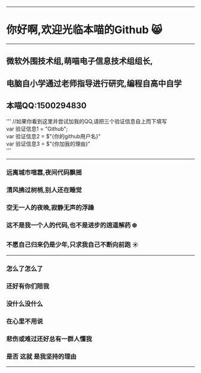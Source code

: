 ***
# 你好啊,欢迎光临本喵的Github :smile_cat:
***
## 微软外围技术组,萌喵电子信息技术组组长,
## 电脑自小学通过老师指导进行研究,编程自高中自学
## 本喵QQ:1500294830
'''
//如果你看到这里并尝试加我的QQ,请把三个验证信息自上而下填写  
var 验证信息1 = "Github";  
var 验证信息2 = $"{你的github用户名}"  
var 验证信息3 = $"{你加我的理由}"  
'''
***
### 远离城市喧嚣,夜间代码飘摇 
### 清风拂过树梢,别人还在睡觉 
### 空无一人的夜晚,寂静无声的浮躁
### 这不是我一个人的代码,也不是进步的逍遥解药 :snowflake:
### 不愿自己归来仍是少年,只求我自己不断向前跑 :sunny:
***
### 怎么了怎么了
### 还好有你们陪我
### 没什么没什么
### 在心里不用说
### 悲伤或难过还好总有一群人懂我
### 是否 这就 是我坚持的理由
***
